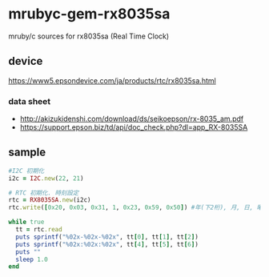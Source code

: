# mrubyc-gem-rx8035sa
mruby/c sources for rx8035sa (Real Time Clock)

## device
https://www5.epsondevice.com/ja/products/rtc/rx8035sa.html

### data sheet
+ http://akizukidenshi.com/download/ds/seikoepson/rx-8035_am.pdf
+ https://support.epson.biz/td/api/doc_check.php?dl=app_RX-8035SA

## sample

```ruby
#I2C 初期化
i2c = I2C.new(22, 21)

# RTC 初期化. 時刻設定
rtc = RX8035SA.new(i2c)
rtc.write([0x20, 0x03, 0x31, 1, 0x23, 0x59, 0x50]) #年(下2桁), 月, 日, 曜日, 時, 分, 秒

while true
  tt = rtc.read
  puts sprintf("%02x-%02x-%02x", tt[0], tt[1], tt[2])
  puts sprintf("%02x:%02x:%02x", tt[4], tt[5], tt[6])
  puts ""
  sleep 1.0
end
```
